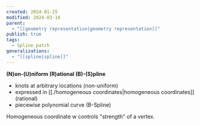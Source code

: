 ```yaml
---
created: 2024-01-25
modified: 2024-03-14
parent:
  - "[[geometry representation|geometry representation]]"
publish: true
tags:
  - Spline_patch
generalizations:
  - "[[spline|spline]]"
---
```

**(N)on-(U)niform (R)ational (B)-(S)pline**
- knots at arbitrary locations (non-uniform)
- expressed in [[./homogeneous coordinates|homogeneous coordinates]] (rational)
- piecewise polynomial curve (B-Spline)

Homogeneous coordinate w controls "strength" of a vertex.
